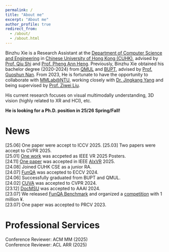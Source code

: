 ```yaml
---
permalink: /
title: "About me"
excerpt: "About me"
author_profile: true
redirect_from: 
  - /about/
  - /about.html
---
```


Binzhu Xie is a Research Assistant at the [Department of Computer Science and Engineering](https://www.cse.cuhk.edu.hk/) in [Chinese University of Hong Kong (CUHK)](https://www.cuhk.edu.hk/chinese/index.html), advised by [Prof. Qiu Shi](https://shiqiu0419.github.io/) and [Prof. Pheng Ann Heng](https://www.cse.cuhk.edu.hk/~pheng/). Previously, Binzhu Xie obtained his bachelor degree (2020-2024) from [QMUL](https://www.qmul.ac.uk/) and [BUPT](https://www.bupt.edu.cn/), advised by [Prof. Guoshun Nan](https://scholar.google.com/citations?user=uSykWkMAAAAJ&hl=en). From 2023, He is fortunate to have the opportunity to collaborate with [MMLab@NTU](https://www.mmlab-ntu.com/index.html), working closely with [Dr. Jingkang Yang](https://jingkang50.github.io/) and being supervised by [Prof. Ziwei Liu](https://liuziwei7.github.io/).

His current research focuses on visual multimodally understanding, 3D vision (highly related to XR and HCI), etc. 

**He is looking for a Ph.D. position in 25/26 Spring/Fall!**


News
======
[25.06] One paper were accept to ICCV 2025.
[25.03] Two papers were accept to CVPR 2025.  
[25.01] [One work](https://arxiv.org/abs/2501.09302) was accpeted as IEEE VR 2025 Posters.  
[24.11] [One paper](https://arxiv.org/abs/2412.06257) was accepted in IEEE [AIxVR](https://aixvr.tecnico.ulisboa.pt/) 2025.  
[24.08] Joined CUHK CSE as a junior RA.  
[24.07] [FunQA](https://funqa-benchmark.github.io/) was accepted to ECCV 2024.  
[24.06] Successfully graduated from BUPT and QMUL.  
[24.02] [CUVA](https://github.com/fesvhtr/CUVA) was accepted to CVPR 2024.  
[23.12] [DocMSU](https://github.com/fesvhtr/DocMSU) was accepted to AAAI 2024.  
[23.07] We released [FunQA Benchmark](https://funqa-benchmark.github.io/) and organized a [competition](https://iacc.pazhoulab-huangpu.com/contestdetail?id=64af50154a0ed647faca623a&award=1,000,000) with 1 million ¥.  
[23.07] One paper was accepted to PRCV 2023.  

Professional Services
=====
Conference Reviewer: ACM MM (2025)   
Conference Reviewer: ACL ARR (2025)

